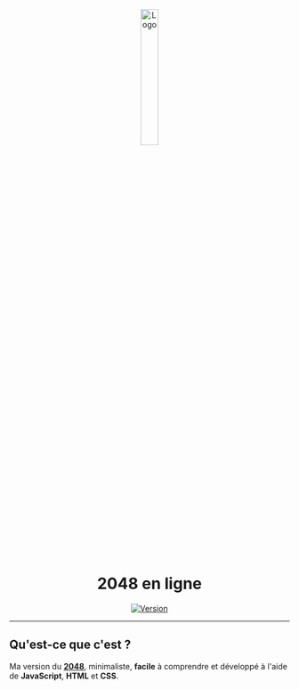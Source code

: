 <div align="center">
  <a href="https://2048.sylvain.pro"><img src="https://2048.sylvain.pro/assets/images/logo.png" alt="Logo" width="25%" height="auto"/></a>

  # 2048 en ligne
  [![Version](https://custom-icon-badges.demolab.com/badge/Version%20:-v1.0.0-6479ee?logo=2048.sylvain.pro&labelColor=23272A)](https://github.com/20syldev/2048/releases/latest)
</div>

---

## Qu'est-ce que c'est ?

Ma version du **[2048](https://2048.sylvain.pro)**, minimaliste, **facile** à comprendre et développé à l'aide de **JavaScript**, **HTML** et **CSS**.
